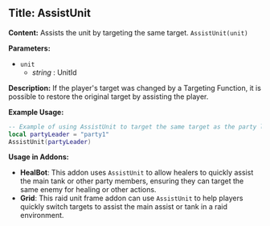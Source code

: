 ## Title: AssistUnit

**Content:**
Assists the unit by targeting the same target.
`AssistUnit(unit)`

**Parameters:**
- `unit`
  - *string* : UnitId

**Description:**
If the player's target was changed by a Targeting Function, it is possible to restore the original target by assisting the player.

**Example Usage:**
```lua
-- Example of using AssistUnit to target the same target as the party leader
local partyLeader = "party1"
AssistUnit(partyLeader)
```

**Usage in Addons:**
- **HealBot**: This addon uses `AssistUnit` to allow healers to quickly assist the main tank or other party members, ensuring they can target the same enemy for healing or other actions.
- **Grid**: This raid unit frame addon can use `AssistUnit` to help players quickly switch targets to assist the main assist or tank in a raid environment.